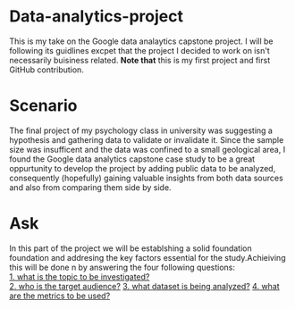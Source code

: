 # Data-analytics-project
This is my take on the Google data analaytics capstone project. I will be following its guidlines excpet that the project I decided to work on isn't necessarily buisiness related. **Note that** this is my first project and first GitHub contribution. 

# Scenario
The final project of my psychology class in university was suggesting a hypothesis and gathering data to validate or invalidate it. Since the sample size was insufficent and the data was confined to a small geological area, I found the Google data analytics capstone case study to be a great oppurtunity to develop the project by adding public data to be analyzed, consequently (hopefully) gaining valuable insights from both data sources and also from comparing them side by side. 

# Ask 
In this part of the project we will be establshing a solid foundation foundation and addresing the key factors essential for the study.Achieiving this will be done n by answering the four following questions:  
[1. what is the topic to be investigated?](#the-topic)  
[2. who is the target audience?](#the-audience)
[3. what dataset is being analyzed?](#the-dataset)
[4. what are the metrics to be used?](the-metrics)


